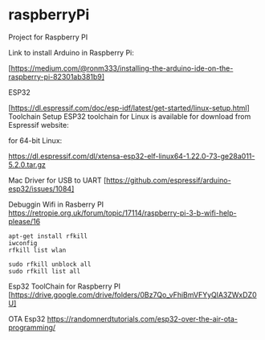 # raspberryPi
Project for Raspberry PI


Link to install Arduino in Raspberry Pi:

[https://medium.com/@ronm333/installing-the-arduino-ide-on-the-raspberry-pi-82301ab381b9]

ESP32

[https://dl.espressif.com/doc/esp-idf/latest/get-started/linux-setup.html]
Toolchain Setup
ESP32 toolchain for Linux is available for download from Espressif website:

for 64-bit Linux:

https://dl.espressif.com/dl/xtensa-esp32-elf-linux64-1.22.0-73-ge28a011-5.2.0.tar.gz


Mac Driver for USB to UART
[https://github.com/espressif/arduino-esp32/issues/1084]


Debuggin Wifi in Rasberry PI
https://retropie.org.uk/forum/topic/17114/raspberry-pi-3-b-wifi-help-please/16

    apt-get install rfkill
    iwconfig
    rfkill list wlan
    
    sudo rfkill unblock all 
    sudo rfkill list all
 
 
 Esp32 ToolChain for Raspberry PI
 [https://drive.google.com/drive/folders/0Bz7Qo_vFhiBmVFYyQlA3ZWxDZ0U]
 
 
 OTA Esp32
 https://randomnerdtutorials.com/esp32-over-the-air-ota-programming/